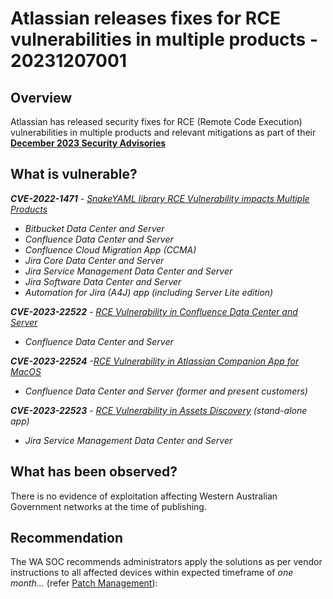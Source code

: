 # Atlassian releases fixes for RCE vulnerabilities in multiple products - 20231207001

## Overview

Atlassian has released security fixes for RCE (Remote Code Execution) vulnerabilities in multiple products and relevant mitigations as part of their [**December 2023 Security Advisories**](https://confluence.atlassian.com/security/december-2023-security-advisories-overview-1318892103.html)


## What is vulnerable?

***CVE-2022-1471*** *-* [*SnakeYAML library RCE Vulnerability impacts Multiple Products*](https://confluence.atlassian.com/x/AQBCTQ)

-   *Bitbucket Data Center and Server*
-   *Confluence Data Center and Server*
-   *Confluence Cloud Migration App (CCMA)*
-   *Jira Core Data Center and Server*
-   *Jira Service Management Data Center and Server*
-   *Jira Software Data Center and Server*
-   *Automation for Jira (A4J) app (including Server Lite edition)*

***CVE-2023-22522*** *-* [*RCE Vulnerability in Confluence Data Center and Server*](https://confluence.atlassian.com/x/ugunTg)

-   *Confluence Data Center and Server*

***CVE-2023-22524*** *-*[*RCE Vulnerability in Atlassian Companion App for MacOS*](https://confluence.atlassian.com/security/cve-2023-22524-rce-vulnerability-in-atlassian-companion-app-for-macos-1319249492.html)

-  *Confluence Data Center and Server (former and present customers)*

***CVE-2023-22523*** *-* [*RCE Vulnerability in Assets Discovery*](https://confluence.atlassian.com/x/EiSiTg) *(stand-alone app)*

-   *Jira Service Management Data Center and Server*

## What has been observed?

There is no evidence of exploitation affecting Western Australian Government networks at the time of publishing.

## Recommendation

The WA SOC recommends administrators apply the solutions as per vendor instructions to all affected devices within expected timeframe of *one month...* (refer [Patch Management](../guidelines/patch-management.md)):


